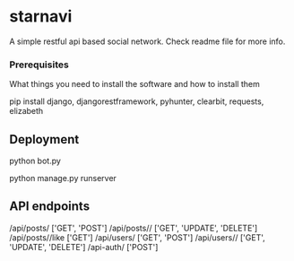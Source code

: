 # starnavi

A simple restful api based social network. Check readme file for more info.

### Prerequisites

What things you need to install the software and how to install them

pip install django, djangorestframework, pyhunter, clearbit, requests, elizabeth

## Deployment

python bot.py

python manage.py runserver

## API endpoints

/api/posts/ ['GET', 'POST']
/api/posts/<pk>/ ['GET', 'UPDATE', 'DELETE']
/api/posts/<pk>/like ['GET']
/api/users/ ['GET', 'POST']
/api/users/<pk>/ ['GET', 'UPDATE', 'DELETE']
/api-auth/ ['POST']
